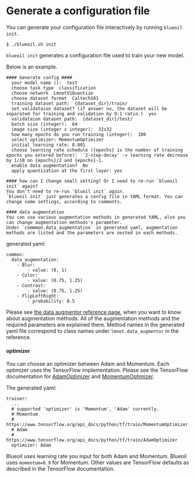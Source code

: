 # Generate a configuration file

You can generate your configuration file interactively by running `blueoil init`.

    $ ./blueoil.sh init

`blueoil init` generates a configuration file used to train your new model.

Below is an example.
```
#### Generate config ####
  your model name ():  test
  choose task type  classification
  choose network  LmnetV1Quantize
  choose dataset format  Caltech101
  training dataset path:  {dataset_dir}/train/
  set validataion dataset? (if answer no, the dataset will be separated for training and validation by 9:1 ratio.)  yes
  validataion dataset path:  {dataset_dir}/test/
  batch size (integer):  64
  image size (integer x integer):  32x32
  how many epochs do you run training (integer):  100
  select optimizer: MomentumOptimizer
  initial learning rate: 0.001
  choose learning rate schedule ({epochs} is the number of training epochs you entered before):  '2-step-decay' -> learning rate decrease by 1/10 on {epochs}/2 and {epochs}-1.
  enable data augmentation?  No
  apply quantization at the first layer: yes

#### how can I change small setting? Or I need to re-run `blueoil init` again?
You don't need to re-run `bluoil init` again.
`blueoil init` just generates a config file in YAML format. You can change some settings, according to comments.

#### data augmentation
You can use various augmentation methods in generated YAML, also you can change augmentation methods's parameter.
Under `commmon.data_augmentation` in generated yaml, augmentation methods are listed and the parameters are nested in each methods.
```

generated yaml:
```
common:
  data_augmentation:
    - Blur:
        - value: (0, 1)
    - Color:
        - value: (0.75, 1.25)
    - Contrast:
        - value: (0.75, 1.25)
    - FlipLeftRight:
        - probability: 0.5
```

Please see <a href="../reference/data_augmentor.html">the data augmentor reference page</a>, when you want to know about augmentation methods. All of the augmentation methods and the required parameters are explained there. Method names in the generated yaml file correspond to class names under `lmnet.data_augmentor` in the reference.


#### optimizer

You can choose an optimizer between Adam and Momentum. Each optimizer uses the TensorFlow implementation. Please see the TensorFlow documentation for [AdamOptimizer](https://www.tensorflow.org/api_docs/python/tf/train/AdamOptimizer) and [MomentumOptimizer](https://www.tensorflow.org/api_docs/python/tf/train/MomentumOptimizer).

The generated yaml:

```
trainer:
  ...
  # supported 'optimizer' is 'Momentum', 'Adam' currently.
  # Momentum
  #    https://www.tensorflow.org/api_docs/python/tf/train/MomentumOptimizer
  # Adam
  #    https://www.tensorflow.org/api_docs/python/tf/train/AdamOptimizer
  optimizer: Adam
```

Blueoil uses learning rate you input for both Adam and Momentum. Blueoil uses `momentum=0.9` for Momentum. Other values are TensorFlow defaults as described in the TensorFlow documentation.
